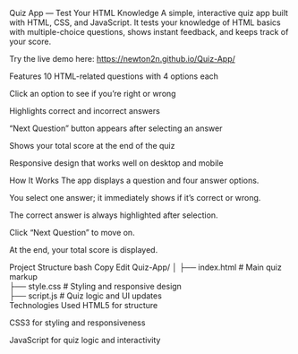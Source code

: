 Quiz App — Test Your HTML Knowledge
A simple, interactive quiz app built with HTML, CSS, and JavaScript. It tests your knowledge of HTML basics with multiple-choice questions, shows instant feedback, and keeps track of your score.

Try the live demo here: https://newton2n.github.io/Quiz-App/

Features
10 HTML-related questions with 4 options each

Click an option to see if you’re right or wrong

Highlights correct and incorrect answers

“Next Question” button appears after selecting an answer

Shows your total score at the end of the quiz

Responsive design that works well on desktop and mobile

How It Works
The app displays a question and four answer options.

You select one answer; it immediately shows if it’s correct or wrong.

The correct answer is always highlighted after selection.

Click “Next Question” to move on.

At the end, your total score is displayed.

Project Structure
bash
Copy
Edit
Quiz-App/
│
├── index.html      # Main quiz markup  
├── style.css       # Styling and responsive design  
├── script.js       # Quiz logic and UI updates  
Technologies Used
HTML5 for structure

CSS3 for styling and responsiveness

JavaScript for quiz logic and interactivity
